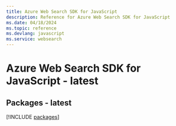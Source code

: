 ```yaml
---
title: Azure Web Search SDK for JavaScript
description: Reference for Azure Web Search SDK for JavaScript
ms.date: 04/18/2024
ms.topic: reference
ms.devlang: javascript
ms.service: websearch
---
```

# Azure Web Search SDK for JavaScript - latest
## Packages - latest
[!INCLUDE [packages](web-search-index.md)]